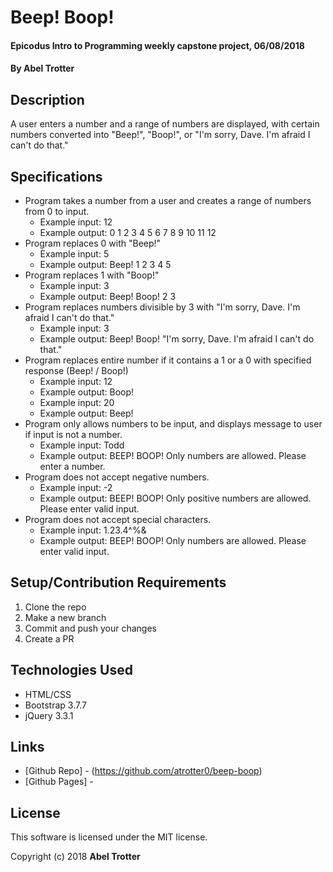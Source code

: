 # Beep! Boop!

#### Epicodus Intro to Programming weekly capstone project, 06/08/2018

#### By Abel Trotter

## Description

A user enters a number and a range of numbers are displayed, with certain numbers converted into "Beep!", "Boop!", or "I'm sorry, Dave. I'm afraid I can't do that."

## Specifications

* Program takes a number from a user and creates a range of numbers from 0 to input.
  * Example input: 12
  * Example output: 0 1 2 3 4 5 6 7 8 9 10 11 12
* Program replaces 0 with "Beep!"
  * Example input: 5
  * Example output: Beep! 1 2 3 4 5
* Program replaces 1 with "Boop!"
  * Example input: 3
  * Example output: Beep! Boop! 2 3
* Program replaces numbers divisible by 3 with "I'm sorry, Dave. I'm afraid I can't do that."
  * Example input: 3
  * Example output: Beep! Boop! "I'm sorry, Dave. I'm afraid I can't do that."
* Program replaces entire number if it contains a 1 or a 0 with specified response (Beep! / Boop!)
  * Example input: 12
  * Example output: Boop!
  * Example input: 20
  * Example output: Beep!
* Program only allows numbers to be input, and displays message to user if input is not a number.
  * Example input: Todd
  * Example output: BEEP! BOOP! Only numbers are allowed. Please enter a number.
* Program does not accept negative numbers.
  * Example input: -2
  * Example output: BEEP! BOOP! Only positive numbers are allowed. Please enter valid input.
* Program does not accept special characters.
  * Example input: 1.23.4^%&
  * Example output: BEEP! BOOP! Only numbers are allowed. Please enter valid input.

## Setup/Contribution Requirements

1. Clone the repo
1. Make a new branch
1. Commit and push your changes
1. Create a PR

## Technologies Used

* HTML/CSS
* Bootstrap 3.7.7
* jQuery 3.3.1

## Links

* [Github Repo] - (https://github.com/atrotter0/beep-boop)
* [Github Pages] - 

## License

This software is licensed under the MIT license.

Copyright (c) 2018 **Abel Trotter**
